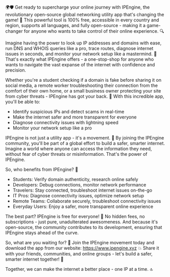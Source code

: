 🌍🛡️ Get ready to supercharge your online journey with IPEngine, the revolutionary open-source global networking utility app that's changing the game! 🚀 This powerful tool is 100% free, accessible in every country and region, supports all languages, and fully open-source - making it a game-changer for anyone who wants to take control of their online experience. 🔍

Imagine having the power to look up IP addresses and domains with ease, run DNS and WHOIS queries like a pro, trace routes, diagnose internet issues in seconds, and monitor your network setup like a mastermind. 📡 That's exactly what IPEngine offers - a one-stop-shop for anyone who wants to navigate the vast expanse of the internet with confidence and precision.

Whether you're a student checking if a domain is fake before sharing it on social media, a remote worker troubleshooting their connection from the comfort of their own home, or a small business owner protecting your site from cyber threats - IPEngine has got your back. 🚀 With this incredible app, you'll be able to:

* Identify suspicious IPs and detect scams in real-time
* Make the internet safer and more transparent for everyone
* Diagnose connectivity issues with lightning speed
* Monitor your network setup like a pro

IPEngine is not just a utility app - it's a movement. 🌟 By joining the IPEngine community, you'll be part of a global effort to build a safer, smarter internet. Imagine a world where anyone can access the information they need, without fear of cyber threats or misinformation. That's the power of IPEngine.

So, who benefits from IPEngine? 🤔

* Students: Verify domain authenticity, research online safely
* Developers: Debug connections, monitor network performance
* Travelers: Stay connected, troubleshoot internet issues on-the-go
* IT Pros: Diagnose connectivity issues, optimize network setup
* Remote Teams: Collaborate securely, troubleshoot connectivity issues
* Everyday Users: Enjoy a safer, more transparent online experience

The best part? IPEngine is free for everyone! 💸 No hidden fees, no subscriptions - just pure, unadulterated awesomeness. And because it's open-source, the community contributes to its development, ensuring that IPEngine stays ahead of the curve.

So, what are you waiting for? 🚀 Join the IPEngine movement today and download the app from our website: https://www.ipengine.xyz 💥 Share it with your friends, communities, and online groups - let's build a safer, smarter internet together! 🌟

Together, we can make the internet a better place - one IP at a time. 🔝
